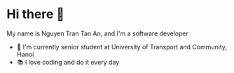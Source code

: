 # Hi there :wave:
My name is Nguyen Tran Tan An, and I'm a software developer
- :school: I'm currently senior student at University of Transport and Community, Hanoi
- :books: I love coding and do it every day

<!-- [![GitHub stats](https://github-readme-stats.vercel.app/api?username=spicy-tomato&count_private=true&line_height=28&show_icons=true&card_width=10&theme=tokyonight)](https://github.com/anuraghazra/github-readme-stats) -->
<!-- [![Top Langs](https://github-readme-stats.vercel.app/api/top-langs/?username=spicy-tomato&hide_title=true&layout=compact&langs_count=10&hide=hack)](https://github.com/anuraghazra/github-readme-stats) -->
<!--
[![Wakatime stats](https://github-readme-stats.vercel.app/api/wakatime?username=spicy-tomato&langs_count=5&hide=json)](https://github.com/anuraghazra/github-readme-stats) 
-->
